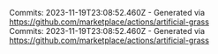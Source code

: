 Commits: 2023-11-19T23:08:52.460Z - Generated via https://github.com/marketplace/actions/artificial-grass
<br>
Commits: 2023-11-19T23:08:52.460Z - Generated via https://github.com/marketplace/actions/artificial-grass
<br>
